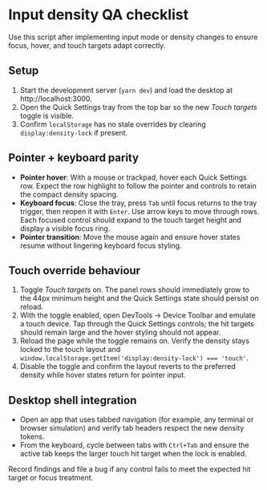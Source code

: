 # Input density QA checklist

Use this script after implementing input mode or density changes to ensure focus, hover, and touch targets adapt correctly.

## Setup

1. Start the development server (`yarn dev`) and load the desktop at http://localhost:3000.
2. Open the Quick Settings tray from the top bar so the new *Touch targets* toggle is visible.
3. Confirm `localStorage` has no stale overrides by clearing `display:density-lock` if present.

## Pointer + keyboard parity

- **Pointer hover**: With a mouse or trackpad, hover each Quick Settings row. Expect the row highlight to follow the pointer and controls to retain the compact density spacing.
- **Keyboard focus**: Close the tray, press `Tab` until focus returns to the tray trigger, then reopen it with `Enter`. Use arrow keys to move through rows. Each focused control should expand to the touch target height and display a visible focus ring.
- **Pointer transition**: Move the mouse again and ensure hover states resume without lingering keyboard focus styling.

## Touch override behaviour

1. Toggle *Touch targets* on. The panel rows should immediately grow to the 44px minimum height and the Quick Settings state should persist on reload.
2. With the toggle enabled, open DevTools → Device Toolbar and emulate a touch device. Tap through the Quick Settings controls; the hit targets should remain large and the hover styling should not appear.
3. Reload the page while the toggle remains on. Verify the density stays locked to the touch layout and `window.localStorage.getItem('display:density-lock') === 'touch'`.
4. Disable the toggle and confirm the layout reverts to the preferred density while hover states return for pointer input.

## Desktop shell integration

- Open an app that uses tabbed navigation (for example, any terminal or browser simulation) and verify tab headers respect the new density tokens.
- From the keyboard, cycle between tabs with `Ctrl+Tab` and ensure the active tab keeps the larger touch hit target when the lock is enabled.

Record findings and file a bug if any control fails to meet the expected hit target or focus treatment.
